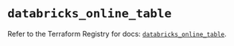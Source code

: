 # `databricks_online_table`

Refer to the Terraform Registry for docs: [`databricks_online_table`](https://registry.terraform.io/providers/databricks/databricks/1.94.0/docs/resources/online_table).
